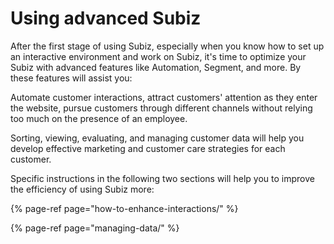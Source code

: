 # Using advanced Subiz

After the first stage of using Subiz, especially when you know how to set up an interactive environment and work on Subiz, it's time to optimize your Subiz with advanced features like Automation, Segment, and more. By these features will assist you:

Automate customer interactions, attract customers' attention as they enter the website, pursue customers through different channels without relying too much on the presence of an employee.

Sorting, viewing, evaluating, and managing customer data will help you develop effective marketing and customer care strategies for each customer.

Specific instructions in the following two sections will help you to improve the efficiency of using Subiz more:

{% page-ref page="how-to-enhance-interactions/" %}

{% page-ref page="managing-data/" %}

  


